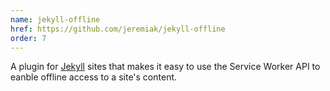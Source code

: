```yaml
---
name: jekyll-offline
href: https://github.com/jeremiak/jekyll-offline
order: 7
---
```


A plugin for [Jekyll](https://jekyllrb.com) sites that makes it easy to use the Service Worker API to eanble offline access to a site's content.